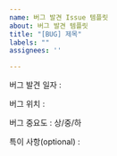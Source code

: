 ```yaml
---
name: 버그 발견 Issue 템플릿
about: 버그 발견 템플릿
title: "[BUG] 제목"
labels: ""
assignees: ''

---
```


버그 발견 일자 : 

버그 위치 :

버그 중요도 : 상/중/하

특이 사항(optional) :
